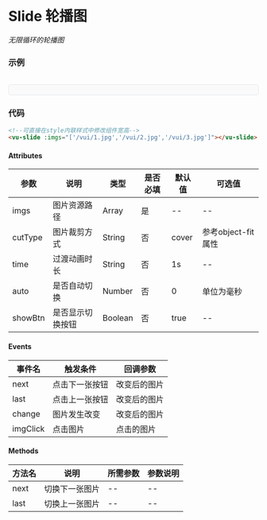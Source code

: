 # Slide 轮播图

*无限循环的轮播图*

### 示例

<br>
<div style="border:1px solid #e4e7ed;border-radius:5px;padding:10px;background-color:#FAFAFA;">
    <vu-slide :imgs="['/vui/2.jpg','/vui/1.jpg','/vui/3.jpg']"></vu-slide>
</div>

### 代码
```html
<!--可直接在style内联样式中修改组件宽高-->
<vu-slide :imgs="['/vui/1.jpg','/vui/2.jpg','/vui/3.jpg']"></vu-slide>
```

#### Attributes
| 参数 | 说明 | 类型 | 是否必填 | 默认值 | 可选值 |
| ---  | --- | ---  | ---      | ---   | ---   |
| imgs | 图片资源路径 | Array | 是 | -- | -- |
| cutType | 图片裁剪方式 | String | 否 | cover | 参考object-fit属性 |
| time | 过渡动画时长 | String | 否 | 1s | -- |
| auto | 是否自动切换 | Number | 否 | 0 | 单位为毫秒 |
| showBtn | 是否显示切换按钮 | Boolean | 否 | true |-- |


#### Events
| 事件名 | 触发条件 | 回调参数 |
|  ---  | ---  | ---  | 
| next | 点击下一张按钮 | 改变后的图片 |
| last | 点击上一张按钮 | 改变后的图片 |
| change | 图片发生改变 | 改变后的图片 |
| imgClick | 点击图片 | 点击的图片 |


#### Methods
| 方法名 | 说明 | 所需参数 | 参数说明 |
|  ---  | ---  | ---  | --- |
| next | 切换下一张图片 | --  | -- |
| last | 切换上一张图片 | -- | -- |
